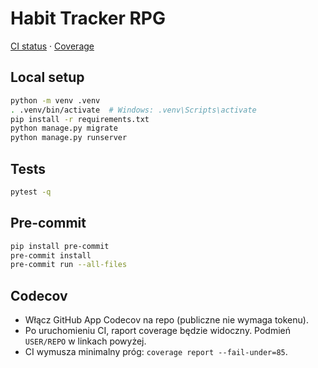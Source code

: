 # Habit Tracker RPG

[CI status](https://github.com/USER/REPO/actions/workflows/ci.yml) · [Coverage](https://codecov.io/gh/USER/REPO)

## Local setup

```bash
python -m venv .venv
. .venv/bin/activate  # Windows: .venv\Scripts\activate
pip install -r requirements.txt
python manage.py migrate
python manage.py runserver
```

## Tests

```bash
pytest -q
```

## Pre-commit

```bash
pip install pre-commit
pre-commit install
pre-commit run --all-files
```

## Codecov

- Włącz GitHub App Codecov na repo (publiczne nie wymaga tokenu).
- Po uruchomieniu CI, raport coverage będzie widoczny. Podmień `USER/REPO` w linkach powyżej.
- CI wymusza minimalny próg: `coverage report --fail-under=85`.

